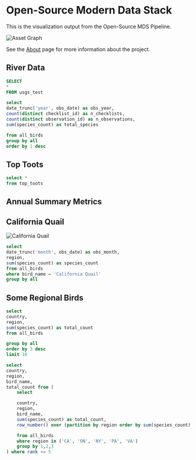 # Open-Source Modern Data Stack

This is the visualization output from the Open-Source MDS Pipeline.

![Asset Graph](/asset_graph.png)

See the [About](/about) page for more information about the project.

## River Data

```sql usgs_test
SELECT 
*
FROM usgs_test
```

<DataTable data="{usgs_test}" search="true" />

<LineChart
    data={usgs_test}
    x='cfs'
    y='dateTime'
    series='siteCode'
/>

```sql count_birds
select
date_trunc('year', obs_date) as obs_year,
count(distinct checklist_id) as n_checklists,
count(distinct observation_id) as n_observations,
sum(species_count) as total_species

from all_birds
group by all
order by 1 desc
```

## Top Toots

```sql top_toots
select *
from top_toots
```

<BarChart
    data={top_toots}
    swapXY=true
    x=hashtag
    y=count
    xType=category
/>


## Annual Summary Metrics

<BigValue
    data={count_birds}
    value='n_checklists'
    title='# Checklists'
    sparkline='obs_year'
    maxWidth='14em'
/>


<BigValue
    data={count_birds}
    value='n_observations'
    title='# Observations'
    sparkline='obs_year'
    maxWidth='14em'
/>


<BigValue
    data={count_birds}
    value='total_species'
    title='# Total Species'
    sparkline='obs_year'
    maxWidth='14em'
/>

## California Quail

![California Quail](https://cdn.download.ams.birds.cornell.edu/api/v1/asset/562190741/900)

```sql quail
select
date_trunc('month', obs_date) as obs_month,
region,
sum(species_count) as species_count
from all_birds
where bird_name = 'California Quail'
group by all
```

<LineChart
    data={quail}
    x='obs_month'
    y='species_count'
    series='region'
/>



## Some Regional Birds

```sql top_states
select
country,
region,
sum(species_count) as total_count
from all_birds

group by all
order by 3 desc
limit 10
```

<BarChart
    data={top_states}
    swapXY=true
    x=country
    y=total_count
    series=region
    xType=category
    sort=false
/>

```sql regional_birds
select
country,
region,
bird_name,
total_count from (
    select

    country,
    region,
    bird_name,
    sum(species_count) as total_count,
    row_number() over (partition by region order by sum(species_count) desc) as rank

    from all_birds
    where region in ('CA', 'ON', 'NY', 'PA', 'VA')
    group by 1,2,3
) where rank <= 5

```
<BarChart
    data={regional_birds}
    swapXY=true
    x=region
    y=total_count
    series=bird_name
    xType=category
    sort=false
/>


